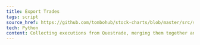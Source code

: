 ```yaml
---
title: Export Trades
tags: script
source_href: https://github.com/tombohub/stock-charts/blob/master/src/scripts/questrade.py
tech: Python
content: Collecting executions from Questrade, merging them together and exporting to CSV
---
```

